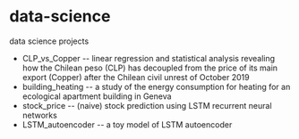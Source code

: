 # data-science
data science projects
- CLP_vs_Copper -- linear regression and statistical analysis revealing how the Chilean peso (CLP) has decoupled from the price of its main export (Copper) after the Chilean civil unrest of October 2019
- building_heating -- a study of the energy consumption for heating for an ecological apartment building in Geneva
- stock_price -- (naive) stock prediction using LSTM recurrent neural networks
- LSTM_autoencoder -- a toy model of LSTM autoencoder

